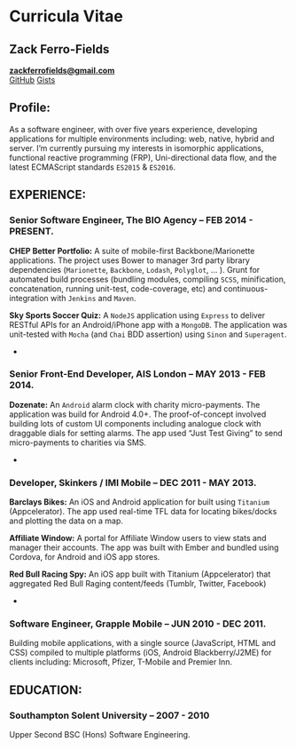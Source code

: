 # Curricula Vitae
## Zack Ferro-Fields

**zackferrofields@gmail.com**  
[GitHub](https://github.com/zackferrofields)
[Gists](https://gist.github.com/zackferrofields)

## Profile:
As a software engineer, with over five years experience, developing applications for multiple environments including: web, native, hybrid and server. I’m currently pursuing my interests in isomorphic applications, functional reactive programming (FRP), Uni-directional data flow, and the latest ECMAScript standards `ES2015` & `ES2016`.

## EXPERIENCE:
### Senior Software Engineer, The BIO Agency – FEB 2014 - PRESENT.
**CHEP Better Portfolio:** A suite of mobile-first Backbone/Marionette applications. The project uses Bower to manager 3rd party library dependencies (`Marionette`, `Backbone`, `Lodash`, `Polyglot`, … ). Grunt for automated build processes (bundling modules, compiling `SCSS`, minification, concatenation, running unit-test, code-coverage, etc) and continuous-integration with `Jenkins` and `Maven`.

**Sky Sports Soccer Quiz:** A `NodeJS` application using `Express` to deliver RESTful APIs for an Android/iPhone app with a `MongoDB`. The application was unit-tested with `Mocha` (and `Chai` BDD assertion) using `Sinon` and `Superagent`.

-

### Senior Front-End Developer, AIS London – MAY 2013 - FEB 2014.
**Dozenate:** An `Android` alarm clock with charity micro-payments. The application was build for Android 4.0+. The proof-of-concept involved building lots of custom UI components including analogue clock with draggable dials for setting alarms. The app used “Just Test Giving” to send micro-payments to charities via SMS.

-

### Developer, Skinkers / IMI Mobile – DEC 2011 - MAY 2013.
**Barclays Bikes:** An iOS and Android application for built using `Titanium` (Appcelerator). The app used real-time TFL data for locating bikes/docks and plotting the data on a map.

**Affiliate Window:** A portal for Affiliate Window users to view stats and manager their accounts. The app was built with Ember and bundled using Cordova, for Android and iOS app stores.

**Red Bull Racing Spy:** An iOS app built with Titanium (Appcelerator) that aggregated Red Bull Raging content/feeds (Tumblr, Twitter, Facebook)

-

### Software Engineer, Grapple Mobile – JUN 2010 - DEC 2011.
Building mobile applications, with a single source (JavaScript, HTML and CSS) compiled to multiple platforms (iOS, Android Blackberry/J2ME) for clients including: Microsoft, Pfizer, T-Mobile and Premier Inn.

## EDUCATION:
### Southampton Solent University – 2007 - 2010
Upper Second BSC (Hons) Software Engineering.
